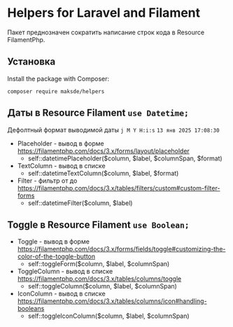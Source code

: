 # Helpers for Laravel and Filament

Пакет преднозначен сократить написание строк кода в Resource FilamentPhp. 

## Установка

Install the package with Composer:

    composer require maksde/helpers

## Даты в Resource Filament `use Datetime;`

Дефолтный формат выводимой даты `j M Y H:i:s` `13 янв 2025 17:08:30`

- Placeholder - вывод в форме https://filamentphp.com/docs/3.x/forms/layout/placeholder
  - self::datetimePlaceholder($column, $label, $columnSpan, $format)
- TextColumn - вывод в списке
  - self::datetimeTextColumn($column, $label, $format)
- Filter - фильтр от до https://filamentphp.com/docs/3.x/tables/filters/custom#custom-filter-forms
  - self::datetimeFilter($column, $label)

## Toggle в Resource Filament `use Boolean;`

- Toggle - вывод в форме https://filamentphp.com/docs/3.x/forms/fields/toggle#customizing-the-color-of-the-toggle-button
  - self::toggleForm($column, $label, $columnSpan)
- ToggleColumn - вывод в списке https://filamentphp.com/docs/3.x/tables/columns/toggle
  - self::toggleColumn($column, $label, $columnSpan)
- IconColumn - вывод в списке https://filamentphp.com/docs/3.x/tables/columns/icon#handling-booleans
  - self::toggleIconColumn($column, $label, $columnSpan)